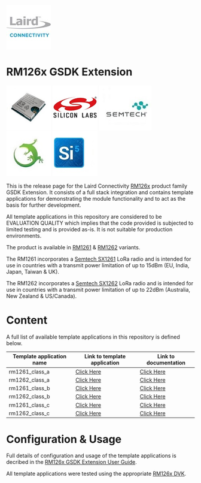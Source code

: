 [![Laird Connectivity](/images/laird_connectivity_logo.jpg)](https://www.lairdconnect.com/)

# RM126x GSDK Extension

[![RM1261 & RM1262](images/rm126x_render.jpg)](https://www.lairdconnect.com/wireless-modules/lorawan-modules-solutions/rm126x-ultra-low-power-lorawan-a-b-c-module)
[![Silabs](images/silabs_logo.jpg)](https://www.silabs.com)
[![Semtech](images/semtech_logo.jpg)](https://www.semtech.com)
[![Gecko SDK](images/gecko_sdk_logo.jpg)](https://www.silabs.com/developers/gecko-software-development-kit)
[![Simplicity Studio](images/simplicity_studio_logo.jpg)](https://www.silabs.com/developers/simplicity-studio)

This is the release page for the Laird Connectivity [RM126x][RM126x product brief] product family GSDK Extension. It consists of a full stack integration and contains template applications for demonstrating the module functionality and to act as the basis for further development.

All template applications in this repository are considered to be EVALUATION QUALITY which implies that the code provided is subjected to limited testing and is provided as-is. It is not suitable for production environments.

The product is available in [RM1261][RM126x module datasheet] & [RM1262][RM126x module datasheet] variants.

The RM1261 incorporates a [Semtech SX1261][Semtech SX1261 product page] LoRa radio and is intended for use in countries with a transmit power limitation of up to 15dBm (EU, India, Japan, Taiwan & UK).

The RM1262 incorporates a [Semtech SX1262][Semtech SX1262 product page] LoRa radio and is intended for use in countries with a transmit power limitation of up to 22dBm (Australia, New Zealand & US/Canada).

# Content

A full list of available template applications in this repository is defined below.

| Template application name | Link to template application | Link to documentation |
|---------------------------|------------------------------|-----------------------|
| rm1261_class_a | [Click Here](app/example/rm1261_class_a/) | [Click Here](app/documentation/example/rm1261_class_a/) |
| rm1262_class_a | [Click Here](app/example/rm1262_class_a/) | [Click Here](app/documentation/example/rm1262_class_a/) |
| rm1261_class_b | [Click Here](app/example/rm1261_class_b/) | [Click Here](app/documentation/example/rm1261_class_b/) |
| rm1262_class_b | [Click Here](app/example/rm1262_class_b/) | [Click Here](app/documentation/example/rm1262_class_b/) |
| rm1261_class_c | [Click Here](app/example/rm1261_class_c/) | [Click Here](app/documentation/example/rm1261_class_c/) |
| rm1262_class_c | [Click Here](app/example/rm1262_class_c/) | [Click Here](app/documentation/example/rm1262_class_c/) |

# Configuration & Usage

Full details of configuration and usage of the template applications is decribed in the [RM126x GSDK Extension User Guide][RM126x GSDK Extension User Guide].

All template applications were tested using the appropriate [RM126x DVK][RM126x DVK user guide].

[RM126x product brief]: <https://www.lairdconnect.com/documentation/product-brief-rm126x-series>
[RM126x module datasheet]: <https://www.lairdconnect.com/documentation/datasheet-rm126x-lorawan-module>
[RM126x DVK user guide]: <https://www.lairdconnect.com/documentation/user-guide-rm126x-development-kit>
[Semtech SX1261 product page]: <https://www.semtech.com/products/wireless-rf/lora-connect/sx1261>
[Semtech SX1262 product page]: <https://www.semtech.com/products/wireless-rf/lora-connect/sx1262>
[RM126x GSDK Extension User Guide]: <https://www.lairdconnect.com/documentation/application-note-c-code-development-rm126x-series>
